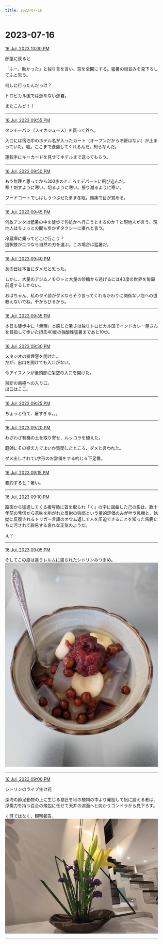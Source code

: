 ```yaml
---
title: 2023-07-16
---
```

# 2023-07-16

[16 Jul, 2023 10:00 PM](https://twitter.com/hirasawa/status/1680562941454606336#m)

部屋に戻ると  
  
「ふー、助かった」と独り言を言い、窓を全開にする。猛暑の街並みを見下ろしてふと思う。  
  
何しに行ったんだっけ？  
  
トロピカル国では進めない進君。  
  
またこんど！！

---

[16 Jul, 2023 09:55 PM](https://twitter.com/hirasawa/status/1680561670249406465#m)

タンモーパン（スイカジュース）を買って外へ。  
  
入口には宿泊中のホテル名が入ったカート（オープンだから冷房はない）が止まっていた。嘘。ここまで送迎してくれるんだ。知らなんだ。  
  
運転手にキーカードを見せてホテルまで送ってもらう。

---

[16 Jul, 2023 09:50 PM](https://twitter.com/hirasawa/status/1680560412192849920#m)

もう無理と思ってから300歩のところでデパートに飛び込んだ。  
寒！刺すように寒い。切るように寒い。擦り減るように寒い。  
  
フードコートでしばしうつぶせたまま冬眠。頭痛で目が覚める。

---

[16 Jul, 2023 09:45 PM](https://twitter.com/hirasawa/status/1680559153956155395#m)

何故アンタは猛暑の中を徒歩で何処かへ行こうとするのか？と現地人が言う。現地人はちょっとの間も歩かずタクシーに乗れと言う。  
  
冷蔵庫に乗ってどこに行こう？  
選択肢が二つなら自然の刃を選ぶ。この場合は猛暑だ。

---

[16 Jul, 2023 09:40 PM](https://twitter.com/hirasawa/status/1680557895296098304#m)

あの日は本当にダメだと思った。  
  
しかし、大量のアジ△ノモ◇トと大量の砂糖から逃げるには40度の世界を匍匐前進するしかない。  
  
おばちゃん、私のタイ語がダメならそう言ってくれるかわりに関係ない店への道教えないでね。干からびるから。

---

[16 Jul, 2023 09:35 PM](https://twitter.com/hirasawa/status/1680556637633773570#m)

本日も徒歩中に「無理」と感じた暑さは独りトロピカル国でインドカレー屋さんを目指して歩いた摂氏40度の強酸性猛暑まであと10歩。

---

[16 Jul, 2023 09:30 PM](https://twitter.com/hirasawa/status/1680555382031147010#m)

スタジオの排煙窓を開けた。  
だが、出口を開けても入口がない。  
  
今アイスノンが後頭部に架空の入口を開けた。  
  
禁断の南極への入り口。  
出口はここ。

---

[16 Jul, 2023 09:25 PM](https://twitter.com/hirasawa/status/1680554120741261312#m)

ちょっと待て、暑すぎる。。。

---

[16 Jul, 2023 09:20 PM](https://twitter.com/hirasawa/status/1680552862311682048#m)

わざわざ有機の土を取り寄せ、ルッコラを植えた。  
  
庭師にその植え方でよいか質問したところ、ダメと言われた。  
  
ダメ出しされてL字形のお辞儀をする吟じる下足番。

---

[16 Jul, 2023 09:15 PM](https://twitter.com/hirasawa/status/1680551605156954113#m)

要約すると：暑い。

---

[16 Jul, 2023 09:10 PM](https://twitter.com/hirasawa/status/1680550345834139648#m)

路面から猛進してくる複写熱に首を取られ「く」の字に屈曲した己の影は、数十年前の発信から意味を削がれた反射の強弱という量的評価のみが叶う軋轢と、執拗に反復されるトリガー言語のオウム返しで人を圧迫できることを知った馬鹿たちに汚されて辟易する哀れな正気のようだ。  
  
え？

---

[16 Jul, 2023 09:05 PM](https://twitter.com/hirasawa/status/1680549087932739586#m)

そしてこの度は違うレルムに盛られたシトリンみつまめ。
![image](images/2023-07-16-12-0.png)

---

[16 Jul, 2023 09:00 PM](https://twitter.com/hirasawa/status/1680547830430314496#m)

シトリンのライブ生け花  
  
深海の節足動物の上に生じる意匠を地の植物の中より発掘して帆に設える者は、浮揚力を持つ百合の飛包に任せて天井の湖面へと向かうゴンドラから見下ろす。  
  
寸評ではなく、観察報告。
![image](images/2023-07-16-13-0.png)

---

